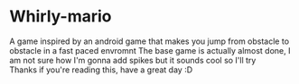 # Whirly-mario
A game inspired by an android game that makes you jump from obstacle to obstacle in a fast paced envromnt
The base game is actually almost done, I am not sure how I'm gonna add spikes but it sounds cool so I'll try    
Thanks if you're reading this, have a great day :D
